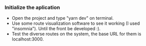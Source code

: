 ### Initialize the aplication
- Open the project and type "yarn dev" on terminal.
- Use some route visualization software to see it working (I used "insomnia"). Until the front be developed :).
- Test the diverse routes on the system, the base URL for them is localhost:3000.